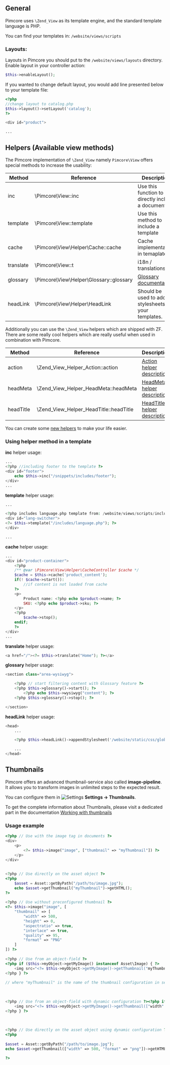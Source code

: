 ## General

Pimcore uses ```\Zend_View``` as its template engine, and the standard template language is PHP.

You can find your templates in: ```/website/views/scripts```

### Layouts:

Layouts in Pimcore you should put to the ```/website/views/layouts``` directory.
Enable layout in your controller action:

```php
$this->enableLayout();
```

If you wanted to change default layout, you would add line presented below to your template file:

```php
<?php 
//change layout to catalog.php
$this->layout()->setLayout('catalog'); 
?>

<div id="product">

...

```

## Helpers (Available view methods)

The Pimcore implementation of ```\Zend_View``` namely ```Pimcore\View``` offers special methods to increase the usability:

| Method          | Reference                                       | Description                                                       |
|-----------------|-------------------------------------------------|-------------------------------------------------------------------|
| inc             | \\Pimcore\\View::inc                            | Use this function to directly include a document.                 |
| template        | \\Pimcore\\View::template                       | Use this method to include a template                             |
| cache           | \\Pimcore\\View\\Helper\\Cache::cache           | Cache implementation in temaplates.                               |
| translate       | \\Pimcore\\View::t                              | i18n / translations                                               |
| glossary        | \\Pimcore\\View\\Helper\\Glossary::glossary     | [Glossary documentation](../08_Tools_and_Features/21_Glossary.md) |
| headLink        | \\Pimcore\\View\\Helper\\HeadLink               | Should be used to add stylesheets in your templates.              |

Additionally you can use the ```\Zend_View``` helpers which are shipped with ZF. There are some really cool helpers which are really useful when used in combination with Pimcore.

| Method    | Reference                               | Description                                                                                                                          |
|-----------|-----------------------------------------|--------------------------------------------------------------------------------------------------------------------------------------|
| action    | \\Zend_View_Helper_Action::action       | [Action helper description](https://framework.zend.com/manual/1.10/en/zend.view.helpers.html#zend.view.helpers.initial.action)       |
| headMeta  | \\Zend_View_Helper_HeadMeta::headMeta   | [HeadMeta helper description](https://framework.zend.com/manual/1.10/en/zend.view.helpers.html#zend.view.helpers.initial.headmeta)   |
| headTitle | \\Zend_View_Helper_HeadTitle::headTitle | [HeadTitle helper description](https://framework.zend.com/manual/1.10/en/zend.view.helpers.html#zend.view.helpers.initial.headtitle) |

You can create some [new helpers](https://framework.zend.com/manual/1.10/en/zend.view.helpers.html#zend.view.helpers.custom) to make your life easier.

### Using helper method in a template

**inc** helper usage:

```php
...
<?php //including footer to the template ?>
<div id="footer">
    echo $this->inc("/snippets/includes/footer");
</div>
...
```

**template** helper usage:

```php
...

<?php includes language.php template from: /website/views/scripts/includes/language.php ?>
<div id="lang-switcher">
<?= $this->template("/includes/language.php"); ?>
</div>

...
```

**cache** helper usage:

```php
... 
<div id="product-container">
    <?php
    /** @var \Pimcore\View\Helper\CacheController $cache */
    $cache = $this->cache('product_content');
    if(! $cache->start()):
        //if content is not loaded from cache
    ?>
    <p>
        Product name: <?php echo $product->name; ?>
        SKU: <?php echo $product->sku; ?>
    </p>
    <?php
        $cache->stop();
    endif;
    ?>
</div>
...
```

**translate** helper usage:

```php
<a href="/"><?= $this->translate("Home"); ?></a>
```

**glossary** helper usage:

```php
<section class="area-wysiwyg">

    <?php // start filtering content with Glossary feature ?>
    <?php $this->glossary()->start(); ?>
        <?php echo $this->wysiwyg("content"); ?>
    <?php $this->glossary()->stop(); ?>

</section>
```

**headLink** helper usage:

```php
<head>
    ...

    <?php $this->headLink()->appendStylesheet('/website/static/css/global.css'); ?>

    ...
</head>
```

## Thumbnails

Pimcore offers an advanced thumbnail-service also called **image-pipeline**. 
It allows you to transform images in unlimited steps to the expected result. 

[comment]: #TODOinlineimgs

<div class="inline-imgs">

You can configure them in ![Settings](../img/Icon_settings.png) **Settings -> Thumbnails**.

</div>

To get the complete information about Thumbnails, please visit a dedicated part in the documentation [Working with thumbnails](../04_Assets/03_Working_with_Thumbnails.md)

### Usage example

```php
<?php // Use with the image tag in documents ?>
<div>
    <p>
        <?= $this->image("image", ["thumbnail" => "myThumbnail"]) ?>
    </p>
</div>
 
 
<?php // Use directly on the asset object ?>
<?php
    $asset = Asset::getByPath("/path/to/image.jpg");
    echo $asset->getThumbnail("myThumbnail")->getHTML();
?>
 
<?php // Use without preconfigured thumbnail ?>
<?= $this->image("image", [
    "thumbnail" => [
        "width" => 500,
        "height" => 0,
        "aspectratio" => true,
        "interlace" => true,
        "quality" => 95,
        "format" => "PNG"
    ]
]) ?>
 
<?php // Use from an object-field ?>
<?php if ($this->myObject->getMyImage() instanceof Asset\Image) { ?>
    <img src="<?= $this->myObject->getMyImage()->getThumbnail("myThumbnail"); ?>" />
<?php } ?>
 
// where "myThumbnail" is the name of the thumbnail configuration in settings -> thumbnails
 
 
 
<?php // Use from an object-field with dynamic configuration ?><?php if ($this->myObject->getMyImage() instanceof Asset\Image) { ?>
    <img src="<?= $this->myObject->getMyImage()->getThumbnail(["width" => 220, "format" => "jpeg"]); ?>" />
<?php } ?>
 
 
 
<?php // Use directly on the asset object using dynamic configuration ?>
<?php
 
$asset = Asset::getByPath("/path/to/image.jpg");
echo $asset->getThumbnail(["width" => 500, "format" => "png"])->getHTML();
 
?>
```

